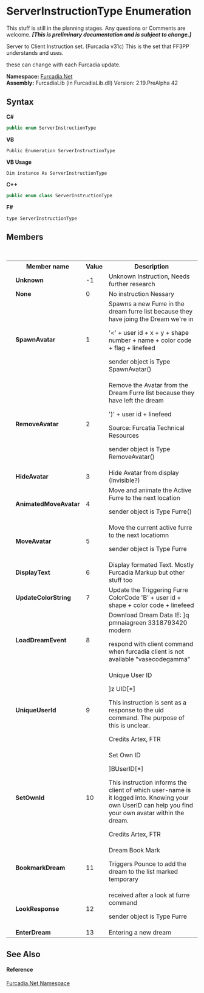 # ServerInstructionType Enumeration
This stuff is still in the planning stages. Any questions or Comments are welcome. _**\[This is preliminary documentation and is subject to change.\]**_

Server to Client Instruction set. (Furcadia v31c) 
This is the set that FF3PP understands and uses.

these can change with each Furcadia update.


**Namespace:**&nbsp;<a href="N_Furcadia_Net">Furcadia.Net</a><br />**Assembly:**&nbsp;FurcadiaLib (in FurcadiaLib.dll) Version: 2.19.PreAlpha 42

## Syntax

**C#**<br />
``` C#
public enum ServerInstructionType
```

**VB**<br />
``` VB
Public Enumeration ServerInstructionType
```

**VB Usage**<br />
``` VB Usage
Dim instance As ServerInstructionType
```

**C++**<br />
``` C++
public enum class ServerInstructionType
```

**F#**<br />
``` F#
type ServerInstructionType
```


## Members
&nbsp;<table><tr><th></th><th>Member name</th><th>Value</th><th>Description</th></tr><tr><td /><td target="F:Furcadia.Net.ServerInstructionType.Unknown">**Unknown**</td><td>-1</td><td>Unknown Instruction, 
Needs further research</td></tr><tr><td /><td target="F:Furcadia.Net.ServerInstructionType.None">**None**</td><td>0</td><td>No instruction Nessary</td></tr><tr><td /><td target="F:Furcadia.Net.ServerInstructionType.SpawnAvatar">**SpawnAvatar**</td><td>1</td><td>Spawns a new Furre in the dream furre list because they have joing the Dream we're in 

 '<' + user id + x + y + shape number + name + color code + flag + linefeed 

 sender object is Type SpawnAvatar()</td></tr><tr><td /><td target="F:Furcadia.Net.ServerInstructionType.RemoveAvatar">**RemoveAvatar**</td><td>2</td><td>Remove the Avatar from the Dream Furre list because they have left the dream 

 ')' + user id + linefeed 

 Source: Furcatia Technical Resources 

 sender object is Type RemoveAvatar()</td></tr><tr><td /><td target="F:Furcadia.Net.ServerInstructionType.HideAvatar">**HideAvatar**</td><td>3</td><td>Hide Avatar from display (Invisible?)</td></tr><tr><td /><td target="F:Furcadia.Net.ServerInstructionType.AnimatedMoveAvatar">**AnimatedMoveAvatar**</td><td>4</td><td>Move and animate the Active Furre to the next location 

 sender object is Type Furre()</td></tr><tr><td /><td target="F:Furcadia.Net.ServerInstructionType.MoveAvatar">**MoveAvatar**</td><td>5</td><td>Move the current active furre to the next locatiomn 

 sender object is Type Furre</td></tr><tr><td /><td target="F:Furcadia.Net.ServerInstructionType.DisplayText">**DisplayText**</td><td>6</td><td>Display formated Text. 
Mostly Furcadia Markup but other stuff too</td></tr><tr><td /><td target="F:Furcadia.Net.ServerInstructionType.UpdateColorString">**UpdateColorString**</td><td>7</td><td>Update the Triggering Furre ColorCode 
'B' + user id + shape + color code + linefeed</td></tr><tr><td /><td target="F:Furcadia.Net.ServerInstructionType.LoadDreamEvent">**LoadDreamEvent**</td><td>8</td><td>Download Dream Data 
IE: ]q pmnaiagreen 3318793420 modern

respond with client command when furcadia client is not available "vasecodegamma"</td></tr><tr><td /><td target="F:Furcadia.Net.ServerInstructionType.UniqueUserId">**UniqueUserId**</td><td>9</td><td>Unique User ID 

]z UID[*] 

This instruction is sent as a response to the uid command. The purpose of this is unclear. 

 Credits Artex, FTR</td></tr><tr><td /><td target="F:Furcadia.Net.ServerInstructionType.SetOwnId">**SetOwnId**</td><td>10</td><td>Set Own ID 

 ]BUserID[*] 

This instruction informs the client of which user-name is it logged into. Knowing your own UserID can help you find your own avatar within the dream. 

Credits Artex, FTR</td></tr><tr><td /><td target="F:Furcadia.Net.ServerInstructionType.BookmarkDream">**BookmarkDream**</td><td>11</td><td>Dream Book Mark 

Triggers Pounce to add the dream to the list marked temporary</td></tr><tr><td /><td target="F:Furcadia.Net.ServerInstructionType.LookResponse">**LookResponse**</td><td>12</td><td>received after a look at furre command 

 sender object is Type Furre</td></tr><tr><td /><td target="F:Furcadia.Net.ServerInstructionType.EnterDream">**EnterDream**</td><td>13</td><td>Entering a new dream</td></tr></table>

## See Also


#### Reference
<a href="N_Furcadia_Net">Furcadia.Net Namespace</a><br />